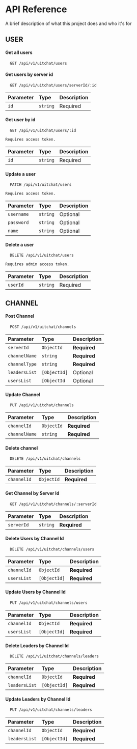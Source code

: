 
# API Reference

A brief description of what this project does and who it's for


## USER

#### Get all users

```
  GET /api/v1/uitchat/users
```

#### Get users by server id

```
  GET /api/v1/uitchat/users/serverId/:id
```
| Parameter | Type     | Description                       |
| :-------- | :------- | :-------------------------------- |
| `id`      | `string` | Required |

#### Get user by id

```
  GET /api/v1/uitchat/users/:id
```

`Requires access token.`

| Parameter | Type     | Description                       |
| :-------- | :------- | :-------------------------------- |
| `id`      | `string` | Required |

#### Update a user

```
  PATCH /api/v1/uitchat/users
```

`Requires access token.`

| Parameter | Type     | Description                |
| :-------- | :------- | :------------------------- |
| `username` | `string` | Optional |
| `password` | `string` | Optional |
| `name` | `string` | Optional |

#### Delete a user
```
  DELETE /api/v1/uitchat/users
```

`Requires admin access token.`

| Parameter | Type     | Description                |
| :-------- | :------- | :------------------------- |
| `userId` | `string` | Required |



## CHANNEL

#### Post Channel

```http
  POST /api/v1/uitchat/channels
```

| Parameter | Type     | Description                |
| :-------- | :------- | :------------------------- |
| `serverId` | `ObjectId` | **Required** |
| `channelName` | `string` | **Required**|
| `channelType` | `string` | **Required**|
| `leadersList` | `[ObjectId]` | Optional|
| `usersList` | `[ObjectId` | Optional|

#### Update Channel

```http
  PUT /api/v1/uitchat/channels
```

| Parameter | Type     | Description                |
| :-------- | :------- | :------------------------- |
| `channelId` | `ObjectId` | **Required**|
| `channelName` | `string` | **Required**|

#### Delete channel

```http
  DELETE /api/v1/uitchat/channels
```

| Parameter | Type     | Description                       |
| :-------- | :------- | :-------------------------------- |
| `channelId`| `ObjectId` | **Required**|

#### Get Channel by Server Id

```http
  GET /api/v1/uitchat/channels/:serverId
```

| Parameter | Type     | Description                       |
| :-------- | :------- | :-------------------------------- |
| `serverId`| `string` | **Required**|

#### Delete Users by Channel Id

```http
  DELETE /api/v1/uitchat/channels/users
```

| Parameter | Type     | Description                       |
| :-------- | :------- | :-------------------------------- |
| `channelId`| `ObjectId` | **Required**|
| `usersList`| `[ObjectId]` | **Required**|

#### Update Users by Channel Id

```http
  PUT /api/v1/uitchat/channels/users
```

| Parameter | Type     | Description                       |
| :-------- | :------- | :-------------------------------- |
| `channelId`| `ObjectId` | **Required**|
| `usersList`| `[ObjectId]` | **Required**|

#### Delete Leaders by Channel Id

```http
  DELETE /api/v1/uitchat/channels/leaders
```

| Parameter | Type     | Description                       |
| :-------- | :------- | :-------------------------------- |
| `channelId`| `ObjectId` | **Required**|
| `leadersList`| `[ObjectId]` | **Required**|

#### Update Leaders by Channel Id

```http
  PUT /api/v1/uitchat/channels/leaders
```

| Parameter | Type     | Description                       |
| :-------- | :------- | :-------------------------------- |
| `channelId`| `ObjectId` | **Required**|
| `leadersList`| `[ObjectId]` | **Required**|


